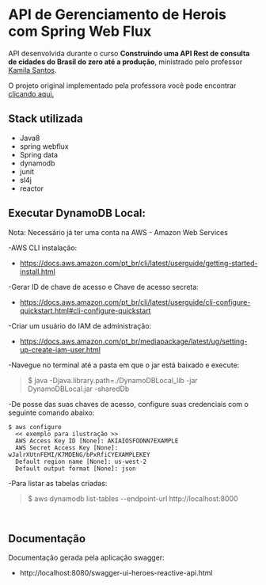 # API de Gerenciamento de Herois com Spring Web Flux

API desenvolvida durante o curso **Construindo uma API Rest de consulta de cidades do Brasil do zero até a produção**, ministrado
pelo professor <a href="https://www.linkedin.com/in/kamila-santos-oliveira/" target="_blank">Kamila Santos</a>.

O projeto original implementado pela professora você pode encontrar
<a href="https://github.com/Kamilahsantos/Heroes-SpringWebflux-API" target="_blank">clicando aqui.</a>

## Stack utilizada

  * Java8
  * spring webflux
  * Spring data
  * dynamodb
  * junit
  * sl4j
  * reactor

## Executar DynamoDB Local: 

Nota: Necessário já ter uma conta na AWS - Amazon Web Services

-AWS CLI instalação: 
* https://docs.aws.amazon.com/pt_br/cli/latest/userguide/getting-started-install.html

-Gerar ID de chave de acesso e Chave de acesso secreta:
* https://docs.aws.amazon.com/pt_br/cli/latest/userguide/cli-configure-quickstart.html#cli-configure-quickstart

-Criar um usuário do IAM de administração:
* https://docs.aws.amazon.com/pt_br/mediapackage/latest/ug/setting-up-create-iam-user.html

-Navegue no terminal até a pasta em que o jar está baixado e execute: 
> $ java -Djava.library.path=./DynamoDBLocal_lib -jar DynamoDBLocal.jar -sharedDb

-De posse das suas chaves de acesso, configure suas credenciais com o seguinte comando abaixo:
```shell script
$ aws configure
  << exemplo para ilustração >>
  AWS Access Key ID [None]: AKIAIOSFODNN7EXAMPLE
  AWS Secret Access Key [None]: wJalrXUtnFEMI/K7MDENG/bPxRfiCYEXAMPLEKEY
  Default region name [None]: us-west-2
  Default output format [None]: json
```
-Para listar as tabelas criadas:  
> $ aws dynamodb list-tables --endpoint-url http://localhost:8000

<br>

## Documentação
Documentação gerada pela aplicação swagger: 
* http://localhost:8080/swagger-ui-heroes-reactive-api.html
